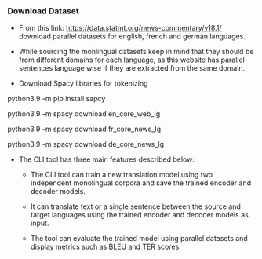 ### Download Dataset

- From this link: https://data.statmt.org/news-commentary/v18.1/ download parallel datasets for english, french and german languages.

- While sourcing the monlingual datasets keep in mind that they should be from different domains for each language, as this website has parallel sentences language wise if they are extracted from the same domain.

- Download Spacy libraries for tokenizing

python3.9 -m pip install sapcy

python3.9 -m spacy download en_core_web_lg

python3.9 -m spacy download fr_core_news_lg

python3.9 -m spacy download de_core_news_lg


- The CLI tool has three main features described below:
    - The CLI tool can train a new translation model using two independent monolingual
    corpora and save the trained encoder and decoder models.

    - It can translate text or a single sentence between the source and target languages
    using the trained encoder and decoder models as input.

    - The tool can evaluate the trained model using parallel datasets and display metrics
    such as BLEU and TER scores.
